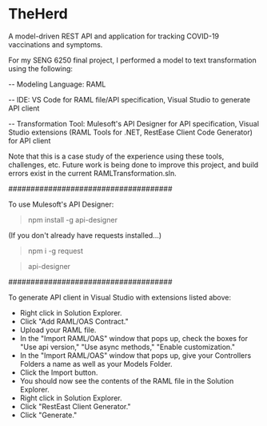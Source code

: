 # TheHerd
A model-driven REST API and application for tracking COVID-19 vaccinations and symptoms.

For my SENG 6250 final project, I performed a model to text transformation using the following:

-- Modeling Language: RAML

-- IDE: VS Code for RAML file/API specification, Visual Studio to generate API client

-- Transformation Tool: Mulesoft's API Designer for API specification, Visual Studio extensions (RAML Tools for .NET, RestEase Client Code Generator) for API client

Note that this is a case study of the experience using these tools, challenges, etc. Future work is being done to improve this project, and build errors exist in the current RAMLTransformation.sln.

#####################################

To use Mulesoft's API Designer:


> npm install -g api-designer

(If you don't already have requests installed...)

>npm i -g request

>api-designer


#####################################

To generate API client in Visual Studio with extensions listed above: 

* Right click in Solution Explorer. 
* Click "Add RAML/OAS Contract."
* Upload your RAML file.
* In the "Import RAML/OAS" window that pops up, check the boxes for "Use api version," "Use async methods," "Enable customization." 
* In the "Import RAML/OAS" window that pops up, give your Controllers Folders a name as well as your Models Folder.
* Click the Import button. 
* You should now see the contents of the RAML file in the Solution Explorer. 
* Right click in Solution Explorer. 
* Click "RestEast Client Generator."
* Click "Generate." 

